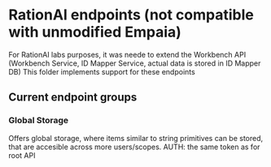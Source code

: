 # RationAI endpoints (not compatible with unmodified Empaia)

For RationAI labs purposes, it was neede to extend the Workbench API (Workbench Service, ID Mapper Service, actual data is stored in ID Mapper DB)
This folder implements support for these endpoints

## Current endpoint groups

### Global Storage

Offers global storage, where items similar to string primitives can be stored, that are accesible across more users/scopes.
AUTH: the same token as for root API
